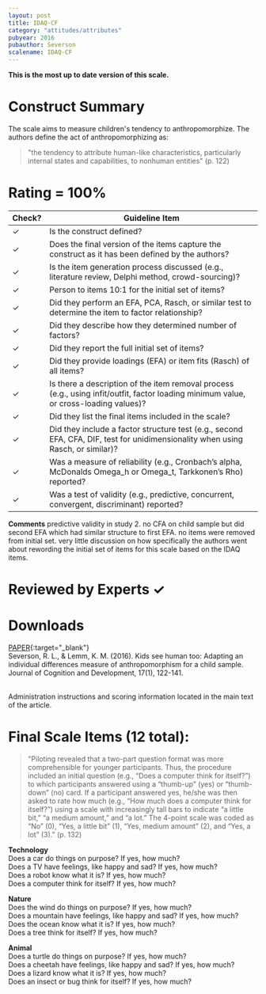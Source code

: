 ```yaml
---
layout: post
title: IDAQ-CF
category: "attitudes/attributes"
pubyear: 2016
pubauthor: Severson
scalename: IDAQ-CF
---
```


**This is the most up to date version of this scale.**

# Construct Summary

The scale aims to measure children's tendency to anthropomorphize. The authors define the act of anthropomorphizing as: 

>"the tendency to attribute human-like characteristics, particularly internal states and capabilities, to nonhuman entities" (p. 122)


# Rating = 100% 

<table>
  <thead>
    <tr>
      <th>Check?</th>
      <th>Guideline Item</th>
    </tr>
  </thead>
  <tbody>
    <tr>
      <td>&#10003;</td>
      <td>Is the construct defined?</td>
    </tr>
    <tr>
      <td>&#10003;</td>
      <td>Does the final version of the items capture the construct as it has been defined by the authors?</td>
    </tr>
    <tr>
      <td>&#10003;</td>
      <td>Is the item generation process discussed (e.g., literature review, Delphi method, crowd-sourcing)?</td>
    </tr>
    <tr>
      <td>&#10003;</td>
      <td>Person to items 10:1 for the initial set of items?</td>
    </tr>
    <tr>
      <td>&#10003;</td>
      <td>Did they perform an EFA, PCA, Rasch, or similar test to determine the item to factor relationship?</td>
    </tr>
    <tr>
      <td>&#10003;</td>
      <td>Did they describe how they determined number of factors?</td>
    </tr>
    <tr>
      <td>&#10003;</td>
      <td>Did they report the full initial set of items?</td>
    </tr>
    <tr>
      <td>&#10003;</td>
      <td>Did they provide loadings (EFA) or item fits (Rasch) of all items?</td>
    </tr>
    <tr>
      <td>&#10003;</td>
      <td>Is there a description of the item removal process (e.g., using infit/outfit, factor loading minimum value, or cross-loading values)?</td>
    </tr>
    <tr>
      <td>&#10003;</td>
      <td>Did they list the final items included in the scale?</td>
    </tr>
    <tr>
      <td>&#10003;</td>
      <td>Did they include a factor structure test (e.g., second EFA, CFA, DIF, test for unidimensionality when using Rasch, or similar)?</td>
    </tr>
    <tr>
      <td>&#10003;</td>
      <td>Was a measure of reliability (e.g., Cronbach’s alpha, McDonalds Omega_h or Omega_t, Tarkkonen’s Rho) reported?</td>
    </tr>
    <tr>
      <td>&#10003;</td>
      <td>Was a test of validity (e.g., predictive, concurrent, convergent, discriminant) reported?</td>
    </tr>
  </tbody>
</table>

**Comments**
predictive validity in study 2. no CFA on child sample but did second EFA which had similar structure to first EFA. no items were removed from initial set. very little discussion on how specifically the authors went about rewording the initial set of items for this scale based on the IDAQ items.

# Reviewed by Experts &#10003;


# Downloads
[PAPER](https://www.tandfonline.com/doi/abs/10.1080/15248372.2014.989445?casa_token=iGpi8owal9UAAAAA:4tW8K7b25RRFXmJ3yWldpbOACba0dbzmzrUF0wC10Y48TSjjyyH5Q84FkiAv2gk6yMKCIllRcZ0ERQ){:target="_blank"}
<br>Severson, R. L., & Lemm, K. M. (2016). Kids see human too: Adapting an individual differences measure of anthropomorphism for a child sample. Journal of Cognition and Development, 17(1), 122-141.

<br>Administration instructions and scoring information located in the main text of the article.

# Final Scale Items (12 total):

>"Piloting revealed that a two-part question format was more comprehensible for younger participants. Thus, the procedure included an initial question (e.g., “Does a computer think for itself?”) to which participants answered using a “thumb-up” (yes) or “thumb-down” (no) card. If a participant answered yes, he/she was then asked to rate how much (e.g., “How much does a computer think for itself?”) using a scale with increasingly tall bars to indicate “a little bit,” “a medium amount,” and “a lot.” The 4-point scale was coded as “No” (0), “Yes, a little bit” (1), “Yes, medium amount” (2), and “Yes, a lot” (3)." (p. 132)

**Technology**
<br>Does a car do things on purpose? If yes, how much?
<br>Does a TV have feelings, like happy and sad? If yes, how much?
<br>Does a robot know what it is? If yes, how much?
<br>Does a computer think for itself? If yes, how much?

**Nature**
<br>Does the wind do things on purpose? If yes, how much?
<br>Does a mountain have feelings, like happy and sad? If yes, how much?
<br>Does the ocean know what it is? If yes, how much?
<br>Does a tree think for itself? If yes, how much?

**Animal**
<br>Does a turtle do things on purpose? If yes, how much?
<br>Does a cheetah have feelings, like happy and sad? If yes, how much?
<br>Does a lizard know what it is? If yes, how much?
<br>Does an insect or bug think for itself? If yes, how much?